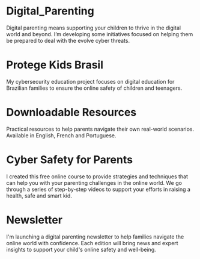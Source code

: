 # Digital_Parenting
Digital parenting means supporting your children to thrive in the digital world and beyond. I’m developing some initiatives focused on helping them be prepared to deal with the evolve cyber threats.

# Protege Kids Brasil
My cybersecurity education project focuses on digital education for Brazilian families to ensure the online safety of children and teenagers.

# Downloadable Resources
Practical resources to help parents navigate their own real-world scenarios. Available in English, French and Portuguese.

# Cyber ​​Safety for Parents
I created this free online course to provide strategies and techniques that can help you with your parenting challenges in the online world. We go through a series of step-by-step videos to support your efforts in raising a health, safe and smart kid.

# Newsletter
I'm launching a digital parenting newsletter to help families navigate the online world with confidence. Each edition will bring news and expert insights to support your child's online safety and well-being.
